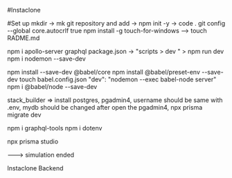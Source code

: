 #Instaclone

#Set up
mkdir -> mk git repository and add -> npm init -y -> code .
git config --global core.autocrlf true
npm install -g touch-for-windows --> touch RADME.md

npm i apollo-server graphql
package.json -> "scripts > dev " > npm run dev
npm i nodemon --save-dev

npm install --save-dev @babel/core
npm install @babel/preset-env --save-dev
touch babel.config.json 
"dev": "nodemon --exec babel-node server"
npm i @babel/node --save-dev

stack_builder => install postgres, pgadmin4, username should be same with .env, mydb should be changed
after open the pgadmin4, npx prisma migrate dev

npm i graphql-tools
npm i dotenv

npx prisma studio

---> simulation ended


Instaclone Backend